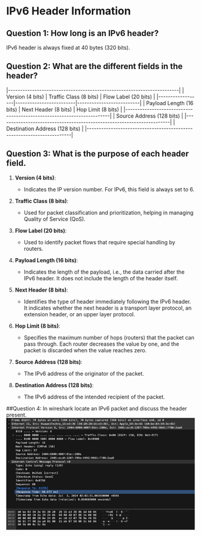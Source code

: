 # IPv6 Header Information

## Question 1: How long is an IPv6 header?
IPv6 header is always fixed at 40 bytes (320 bits).

## Question 2: What are the different fields in the header?
|-----------------------------------------------------------------------|
| Version (4 bits) | Traffic Class (8 bits) | Flow Label (20 bits)      |
|------------------|-------------------------|--------------------------|
| Payload Length (16 bits) | Next Header (8 bits) | Hop Limit (8 bits)  |
|-----------------------------------------------------------------------|
|                   Source Address (128 bits)                           |
|-----------------------------------------------------------------------|
|                   Destination Address (128 bits)                      |
|-----------------------------------------------------------------------|

## Question 3: What is the purpose of each header field.

1. **Version (4 bits)**:
   - Indicates the IP version number. For IPv6, this field is always set to 6.

2. **Traffic Class (8 bits)**:
   - Used for packet classification and prioritization, helping in managing Quality of Service (QoS).

3. **Flow Label (20 bits)**:
   - Used to identify packet flows that require special handling by routers.

4. **Payload Length (16 bits)**:
   - Indicates the length of the payload, i.e., the data carried after the IPv6 header. It does not include the length of the header itself.

5. **Next Header (8 bits)**:
   - Identifies the type of header immediately following the IPv6 header. It indicates whether the next header is a transport layer protocol, an extension header, or an upper layer protocol.

6. **Hop Limit (8 bits)**:
   - Specifies the maximum number of hops (routers) that the packet can pass through. Each router decreases the value by one, and the packet is discarded when the value reaches zero.

7. **Source Address (128 bits)**:
   - The IPv6 address of the originator of the packet.

8. **Destination Address (128 bits)**:
   - The IPv6 address of the intended recipient of the packet.

##Question 4: In wireshark locate an IPv6 packet and discuss the header present.
![IPv6 Packets-Wireshark](IPv6%20Packets-Wireshark.png)
